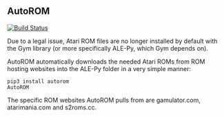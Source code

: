 ## AutoROM

[![Build Status](https://travis-ci.com/PettingZoo-Team/AutoROM.svg?branch=master)](https://travis-ci.com/PettingZoo-Team/AutoROM)

Due to a legal issue, Atari ROM files are no longer installed by default with the Gym library (or more specifically ALE-Py, which Gym depends on).

AutoROM automatically downloads the needed Atari ROMs from ROM hosting websites into the ALE-Py folder in a very simple manner:

```
pip3 install autorom
AutoROM
```

 The specific ROM websites AutoROM pulls from are gamulator.com, atarimania.com and s2roms.cc.
